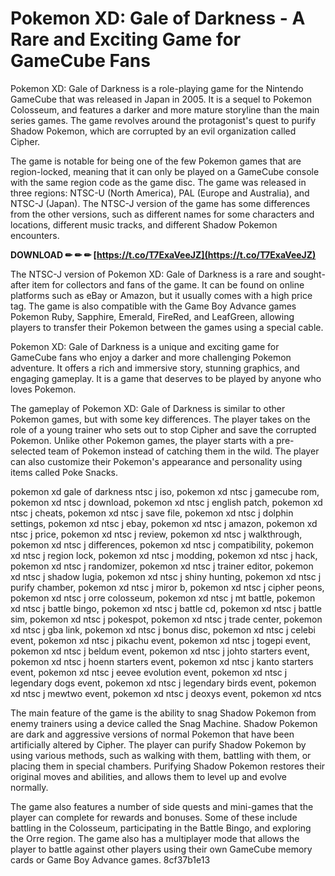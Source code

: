 # Pokemon XD: Gale of Darkness - A Rare and Exciting Game for GameCube Fans
 
Pokemon XD: Gale of Darkness is a role-playing game for the Nintendo GameCube that was released in Japan in 2005. It is a sequel to Pokemon Colosseum, and features a darker and more mature storyline than the main series games. The game revolves around the protagonist's quest to purify Shadow Pokemon, which are corrupted by an evil organization called Cipher.
 
The game is notable for being one of the few Pokemon games that are region-locked, meaning that it can only be played on a GameCube console with the same region code as the game disc. The game was released in three regions: NTSC-U (North America), PAL (Europe and Australia), and NTSC-J (Japan). The NTSC-J version of the game has some differences from the other versions, such as different names for some characters and locations, different music tracks, and different Shadow Pokemon encounters.
 
**DOWNLOAD ✏ ✏ ✏ [https://t.co/T7ExaVeeJZ](https://t.co/T7ExaVeeJZ)**


 
The NTSC-J version of Pokemon XD: Gale of Darkness is a rare and sought-after item for collectors and fans of the game. It can be found on online platforms such as eBay or Amazon, but it usually comes with a high price tag. The game is also compatible with the Game Boy Advance games Pokemon Ruby, Sapphire, Emerald, FireRed, and LeafGreen, allowing players to transfer their Pokemon between the games using a special cable.
 
Pokemon XD: Gale of Darkness is a unique and exciting game for GameCube fans who enjoy a darker and more challenging Pokemon adventure. It offers a rich and immersive story, stunning graphics, and engaging gameplay. It is a game that deserves to be played by anyone who loves Pokemon.
  
The gameplay of Pokemon XD: Gale of Darkness is similar to other Pokemon games, but with some key differences. The player takes on the role of a young trainer who sets out to stop Cipher and save the corrupted Pokemon. Unlike other Pokemon games, the player starts with a pre-selected team of Pokemon instead of catching them in the wild. The player can also customize their Pokemon's appearance and personality using items called Poke Snacks.
 
pokemon xd gale of darkness ntsc j iso,  pokemon xd ntsc j gamecube rom,  pokemon xd ntsc j download,  pokemon xd ntsc j english patch,  pokemon xd ntsc j cheats,  pokemon xd ntsc j save file,  pokemon xd ntsc j dolphin settings,  pokemon xd ntsc j ebay,  pokemon xd ntsc j amazon,  pokemon xd ntsc j price,  pokemon xd ntsc j review,  pokemon xd ntsc j walkthrough,  pokemon xd ntsc j differences,  pokemon xd ntsc j compatibility,  pokemon xd ntsc j region lock,  pokemon xd ntsc j modding,  pokemon xd ntsc j hack,  pokemon xd ntsc j randomizer,  pokemon xd ntsc j trainer editor,  pokemon xd ntsc j shadow lugia,  pokemon xd ntsc j shiny hunting,  pokemon xd ntsc j purify chamber,  pokemon xd ntsc j miror b,  pokemon xd ntsc j cipher peons,  pokemon xd ntsc j orre colosseum,  pokemon xd ntsc j mt battle,  pokemon xd ntsc j battle bingo,  pokemon xd ntsc j battle cd,  pokemon xd ntsc j battle sim,  pokemon xd ntsc j pokespot,  pokemon xd ntsc j trade center,  pokemon xd ntsc j gba link,  pokemon xd ntsc j bonus disc,  pokemon xd ntsc j celebi event,  pokemon xd ntsc j pikachu event,  pokemon xd ntsc j togepi event,  pokemon xd ntsc j beldum event,  pokemon xd ntsc j johto starters event,  pokemon xd ntsc j hoenn starters event,  pokemon xd ntsc j kanto starters event,  pokemon xd ntsc j eevee evolution event,  pokemon xd ntsc j legendary dogs event,  pokemon xd ntsc j legendary birds event,  pokemon xd ntsc j mewtwo event,  pokemon xd ntsc j deoxys event,  pokemon xd ntcs
 
The main feature of the game is the ability to snag Shadow Pokemon from enemy trainers using a device called the Snag Machine. Shadow Pokemon are dark and aggressive versions of normal Pokemon that have been artificially altered by Cipher. The player can purify Shadow Pokemon by using various methods, such as walking with them, battling with them, or placing them in special chambers. Purifying Shadow Pokemon restores their original moves and abilities, and allows them to level up and evolve normally.
 
The game also features a number of side quests and mini-games that the player can complete for rewards and bonuses. Some of these include battling in the Colosseum, participating in the Battle Bingo, and exploring the Orre region. The game also has a multiplayer mode that allows the player to battle against other players using their own GameCube memory cards or Game Boy Advance games.
 8cf37b1e13
 
